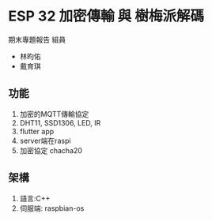# ESP 32 加密傳輸 與 樹梅派解碼

期末專題報告
組員

- 林昀佑
- 戴育琪

## 功能

1. 加密的MQTT傳輸協定
2. DHT11, SSD1306, LED, IR
3. flutter app
4. server端在raspi
5. 加密協定 chacha20

## 架構

1. 語言:C++
2. 伺服端: raspbian-os

